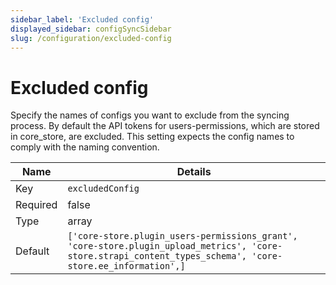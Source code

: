 ```yaml
---
sidebar_label: 'Excluded config'
displayed_sidebar: configSyncSidebar
slug: /configuration/excluded-config
---
```


# Excluded config

Specify the names of configs you want to exclude from the syncing process. By default the API tokens for users-permissions, which are stored in core_store, are excluded. This setting expects the config names to comply with the naming convention.

| Name | Details |
| ---- | ------- |
| Key | `excludedConfig` |
| Required | false |
| Type | array |
| Default | `['core-store.plugin_users-permissions_grant', 'core-store.plugin_upload_metrics', 'core-store.strapi_content_types_schema', 'core-store.ee_information',]` |
